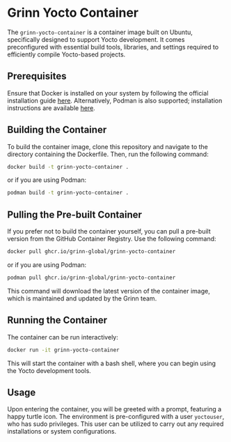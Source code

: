 # Grinn Yocto Container

The `grinn-yocto-container` is a container image built on Ubuntu, specifically designed to support Yocto development. It comes preconfigured with essential build tools, libraries, and settings required to efficiently compile Yocto-based projects.

## Prerequisites

Ensure that Docker is installed on your system by following the official installation guide [here](https://docs.docker.com/get-docker/).
Alternatively, Podman is also supported; installation instructions are available [here](https://podman.io/getting-started/installation).

## Building the Container

To build the container image, clone this repository and navigate to the directory containing the Dockerfile. Then, run the following command:

```bash
docker build -t grinn-yocto-container .
```
or if you are using Podman:

```bash
podman build -t grinn-yocto-container .
```

## Pulling the Pre-built Container

If you prefer not to build the container yourself, you can pull a pre-built version from the GitHub Container Registry. Use the following command:

```bash
docker pull ghcr.io/grinn-global/grinn-yocto-container
```
or if you are using Podman:

```bash
podman pull ghcr.io/grinn-global/grinn-yocto-container
```

This command will download the latest version of the container image, which is maintained and updated by the Grinn team.

## Running the Container

The container can be run interactively:

```bash
docker run -it grinn-yocto-container
```

This will start the container with a bash shell, where you can begin using the Yocto development tools.

## Usage

Upon entering the container, you will be greeted with a prompt, featuring a happy turtle icon. The environment is pre-configured with a user `yoctouser`, who has sudo privileges. This user can be utilized to carry out any required installations or system configurations.
